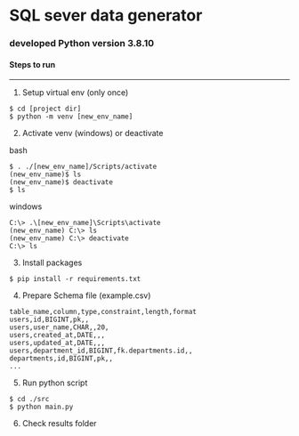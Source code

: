 # SQL sever data generator

### developed Python version 3.8.10

#### Steps to run

---

1. Setup virtual env (only once)

```
$ cd [project dir]
$ python -m venv [new_env_name]
```

2. Activate venv (windows) or deactivate

bash

```
$ . ./[new_env_name]/Scripts/activate
(new_env_name)$ ls
(new_env_name)$ deactivate
$ ls
```

windows

```
C:\> .\[new_env_name]\Scripts\activate
(new_env_name) C:\> ls
(new_env_name) C:\> deactivate
C:\> ls
```

3. Install packages

```
$ pip install -r requirements.txt
```

4. Prepare Schema file (example.csv)

```
table_name,column,type,constraint,length,format
users,id,BIGINT,pk,,
users,user_name,CHAR,,20,
users,created_at,DATE,,,
users,updated_at,DATE,,,
users,department_id,BIGINT,fk.departments.id,,
departments,id,BIGINT,pk,,
...

```

5. Run python script

```
$ cd ./src
$ python main.py
```

6. Check results folder
